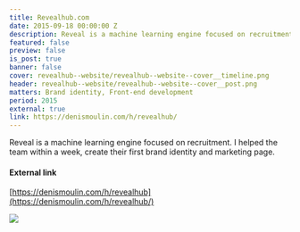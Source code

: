 ```yaml
---
title: Revealhub.com
date: 2015-09-18 00:00:00 Z
description: Reveal is a machine learning engine focused on recruitment. I created their first identity and marketing page.
featured: false
preview: false
is_post: true
banner: false
cover: revealhub--website/revealhub--website--cover__timeline.png
header: revealhub--website/revealhub--website--cover__post.png
matters: Brand identity, Front-end development
period: 2015
external: true
link: https://denismoulin.com/h/revealhub/
---
```


Reveal is a machine learning engine focused on recruitment. I helped the team within a week, create their first brand identity and marketing page.

#### External link

[https://denismoulin.com/h/revealhub](https://denismoulin.com/h/revealhub/)

![](../../assets/images/posts/revealhub--website/revealhub--website--content--0.png)
